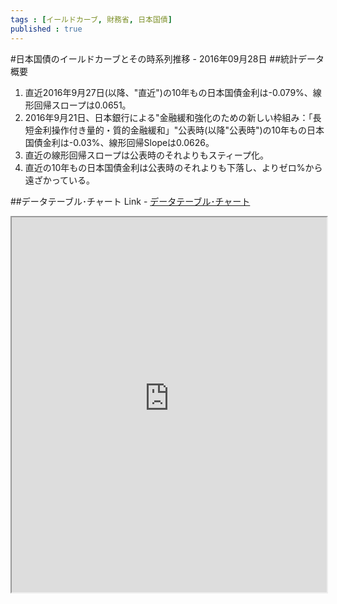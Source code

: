 ```yaml
--- 
tags : [イールドカーブ, 財務省, 日本国債] 
published : true
---
```

#日本国債のイールドカーブとその時系列推移 - 2016年09月28日
##統計データ概要
1. 直近2016年9月27日(以降、"直近")の10年もの日本国債金利は-0.079%、線形回帰スロープは0.0651。
1. 2016年9月21日、日本銀行による"金融緩和強化のための新しい枠組み：「長短金利操作付き量的・質的金融緩和」"公表時(以降"公表時")の10年もの日本国債金利は-0.03%、線形回帰Slopeは0.0626。
1. 直近の線形回帰スロープは公表時のそれよりもスティープ化。
1. 直近の10年もの日本国債金利は公表時のそれよりも下落し、よりゼロ%から遠ざかっている。


##データテーブル･チャート
Link - [データテーブル･チャート](http://knowledgevault.saecanet.com/charts/am-consulting.co.jp-20160928154754.html)

<iframe src="http://knowledgevault.saecanet.com/charts/am-consulting.co.jp-20160928154754.html" width="100%" height="600px"></iframe>